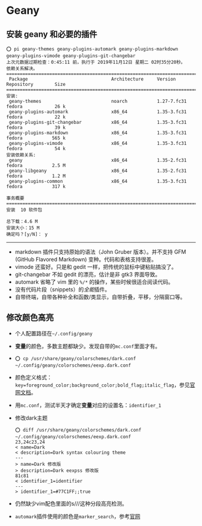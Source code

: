 # Geany

## 安装 geany 和必要的插件
```
⭕ pi geany-themes geany-plugins-automark geany-plugins-markdown geany-plugins-vimode geany-plugins-git-changebar
上次元数据过期检查：0:45:11 前，执行于 2019年11月12日 星期二 02时35分20秒。
依赖关系解决。
========================================================================================================
 Package                               Architecture     Version                  Repository        Size
========================================================================================================
安装:
 geany-themes                          noarch           1.27-7.fc31              fedora            26 k
 geany-plugins-automark                x86_64           1.35-3.fc31              fedora            22 k
 geany-plugins-git-changebar           x86_64           1.35-3.fc31              fedora            39 k
 geany-plugins-markdown                x86_64           1.35-3.fc31              fedora           565 k
 geany-plugins-vimode                  x86_64           1.35-3.fc31              fedora            54 k
安装依赖关系:
 geany                                 x86_64           1.35-2.fc31              fedora           2.5 M
 geany-libgeany                        x86_64           1.35-2.fc31              fedora           1.2 M
 geany-plugins-common                  x86_64           1.35-3.fc31              fedora           317 k

事务概要
========================================================================================================
安装  10 软件包

总下载：4.6 M
安装大小：15 M
确定吗？[y/N]： y
```

---

- markdown 插件只支持原始的语法（John Gruber 版本）。并不支持 GFM (GitHub Flavored Markdown) 变种。代码和表格支持很差。
- vimode 还蛮好。只是和 gedit 一样，把传统的鼠标中键粘贴搞没了。
- git-changebar 不如 gedit 的漂亮，估计是非 gtk3 界面导致。
- automark 省略了 vim 里的 `%/*` 的操作，某些时候很适合阅读代码。
- 没有代码片段（snippets）的*全能*插件。
- 自带终端，自带各种补全和函数/类显示，自带折叠，平移，分隔窗口等。

## 修改颜色高亮

- 个人配置路径在`~/.config/geany`
- **变量**的颜色，多数主题都缺少。发现自带的`mc.conf`里面才有。
- `⭕ cp /usr/share/geany/colorschemes/dark.conf ~/.config/geany/colorschemes/eexp.dark.conf`
- 颜色定义格式：`key=foreground_color;background_color;bold_flag;italic_flag`，参见[官网文档](https://www.geany.org/manual/#creating-a-custom-filetype-from-an-existing-filetype)。
- 用`mc.conf`，测试半天才确定**变量**对应的设置名：`identifier_1`
- 修改dark主题

	```
	⭕ diff /usr/share/geany/colorschemes/dark.conf ~/.config/geany/colorschemes/eexp.dark.conf
	23,24c23,24
	< name=Dark
	< description=Dark syntax colouring theme
	---
	> name=Dark 修改版
	> description=Dark eexpss 修改版
	81c81
	< identifier_1=identifier
	---
	> identifier_1=#77C1FF;;true
	```
- 仍然缺少vim配色里面的s///这种分段高亮检测。
- `automark`插件使用的颜色是`marker_search`，参考[官网](https://plugins.geany.org/automark.html)




